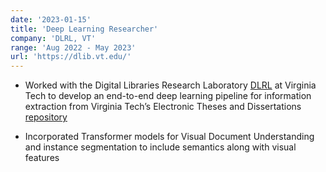 ```yaml
---
date: '2023-01-15'
title: 'Deep Learning Researcher'
company: 'DLRL, VT'
range: 'Aug 2022 - May 2023'
url: 'https://dlib.vt.edu/'
---
```


- Worked with the Digital Libraries Research Laboratory [DLRL](https://dlib.vt.edu/) at Virginia Tech to develop an end-to-end deep learning pipeline for information extraction from Virginia Tech’s Electronic Theses and Dissertations [repository](https://vtechworks.lib.vt.edu/) 

- Incorporated Transformer models for Visual Document Understanding and instance segmentation to include semantics along with visual features
